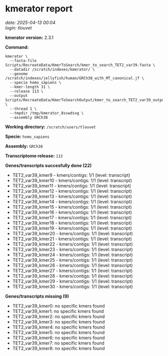 # kmerator report
*date: 2025-04-13 00:04*  
*login: tlouvet*

**kmerator version:** 2.3.1

**Command:**

```
kmerator \
  --fasta-file Scripts/RecreateData/KmerToSearch/kmer_to_search_TET2_var39.fasta \
  --datadir /scratch/indexes/kmerator/ \
  --genome /scratch/indexes/jellyfish/human/GRCh38_with_MT_canonical.jf \
  --specie homo_sapiens \
  --kmer-length 31 \
  --release 113 \
  --output Scripts/RecreateData/KmerToSearchOutput/kmer_to_search_TET2_var39_output \
  --thread 1 \
  --tmpdir /tmp/kmerator_8svwdsvg \
  --assembly GRCh38
```

**Working directory:** `/scratch/users/tlouvet`

**Specie:** `homo_sapiens`

**Assembly:** `GRCh38`

**Transcriptome release:** `113`

**Genes/transcripts succesfully done (22)**

- TET2_var39_kmer9 - kmers/contigs: 1/1 (level: transcript)
- TET2_var39_kmer10 - kmers/contigs: 1/1 (level: transcript)
- TET2_var39_kmer11 - kmers/contigs: 1/1 (level: transcript)
- TET2_var39_kmer12 - kmers/contigs: 1/1 (level: transcript)
- TET2_var39_kmer13 - kmers/contigs: 1/1 (level: transcript)
- TET2_var39_kmer14 - kmers/contigs: 1/1 (level: transcript)
- TET2_var39_kmer15 - kmers/contigs: 1/1 (level: transcript)
- TET2_var39_kmer16 - kmers/contigs: 1/1 (level: transcript)
- TET2_var39_kmer17 - kmers/contigs: 1/1 (level: transcript)
- TET2_var39_kmer18 - kmers/contigs: 1/1 (level: transcript)
- TET2_var39_kmer19 - kmers/contigs: 1/1 (level: transcript)
- TET2_var39_kmer20 - kmers/contigs: 1/1 (level: transcript)
- TET2_var39_kmer21 - kmers/contigs: 1/1 (level: transcript)
- TET2_var39_kmer22 - kmers/contigs: 1/1 (level: transcript)
- TET2_var39_kmer23 - kmers/contigs: 1/1 (level: transcript)
- TET2_var39_kmer24 - kmers/contigs: 1/1 (level: transcript)
- TET2_var39_kmer25 - kmers/contigs: 1/1 (level: transcript)
- TET2_var39_kmer26 - kmers/contigs: 1/1 (level: transcript)
- TET2_var39_kmer27 - kmers/contigs: 1/1 (level: transcript)
- TET2_var39_kmer28 - kmers/contigs: 1/1 (level: transcript)
- TET2_var39_kmer29 - kmers/contigs: 1/1 (level: transcript)
- TET2_var39_kmer30 - kmers/contigs: 1/1 (level: transcript)


**Genes/transcripts missing (9)**

- TET2_var39_kmer0: no specific kmers found
- TET2_var39_kmer1: no specific kmers found
- TET2_var39_kmer2: no specific kmers found
- TET2_var39_kmer3: no specific kmers found
- TET2_var39_kmer4: no specific kmers found
- TET2_var39_kmer5: no specific kmers found
- TET2_var39_kmer6: no specific kmers found
- TET2_var39_kmer7: no specific kmers found
- TET2_var39_kmer8: no specific kmers found

